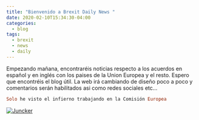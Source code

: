 ```yaml
---
title: "Bienvenido a Brexit Daily News "
date: 2020-02-10T15:34:30-04:00
categories:
  - blog
tags:
  - brexit
  - news
  - daily
---
```


Empezando mañana, encontraréis noticias respecto a los acuerdos en español y en inglés con los paises de la Union Europea y el resto.
Espero que encontréis el blog útil. La web irá cambiando de diseño poco a poco y comentarios serán habilitados asi como redes sociales etc...

```ruby
Solo he visto el infierno trabajando en la Comisión Europea
```

[![Juncker](https://img.youtube.com/vi/n0ra-kd240E/0.jpg)](https://www.youtube.com/watch?v=n0ra-kd240E)

[jekyll-docs]: https://jekyllrb.com/docs/home
[jekyll-gh]:   https://github.com/jekyll/jekyll
[jekyll-talk]: https://talk.jekyllrb.com/

